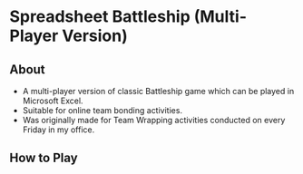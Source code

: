 # Spreadsheet Battleship (Multi-Player Version)

## About
* A multi-player version of classic Battleship game which can be played in Microsoft Excel.
* Suitable for online team bonding activities.
* Was originally made for Team Wrapping activities conducted on every Friday in my office.

## How to Play
